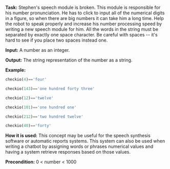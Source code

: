 
**Task:** Stephen's speech module is broken. This module is responsible for his number pronunciation. He has to click to input all of the numerical digits in a figure, so when there are big numbers it can take him a long time. Help the robot to speak properly and increase his number processing speed by writing a new speech module for him. All the words in the string must be separated by exactly one space character. Be careful with spaces -- it's hard to see if you place two spaces instead one.

**Input:** A number as an integer.

**Output:** The string representation of the number as a string.

**Example:**

```python
checkio(4)=='four'

checkio(143)=='one hundred forty three'

checkio(12)=='twelve'

checkio(101)=='one hundred one'

checkio(212)=='two hundred twelve'

checkio(40)=='forty'
```

**How it is used:** This concept may be useful for the speech synthesis software or automatic reports systems. This system can also be used when writing a chatbot by assigning words or phrases numerical values and having a system retrieve responses based on those values.

**Precondition:** 0 < number < 1000
